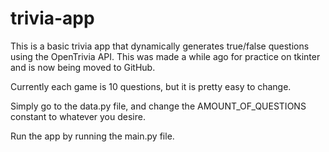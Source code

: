 # trivia-app


This is a basic trivia app that dynamically generates true/false questions using the OpenTrivia API. This was made a while ago for practice on tkinter and is now being moved to GitHub.

Currently each game is 10 questions, but it is pretty easy to change.

Simply go to the data.py file, and change the AMOUNT_OF_QUESTIONS constant to whatever you desire.

Run the app by running the main.py file.
